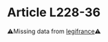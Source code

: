 # Article L228-36

⚠️Missing data from [legifrance](https://www.legifrance.gouv.fr/codes/article_lc/LEGIARTI000006228106)⚠️